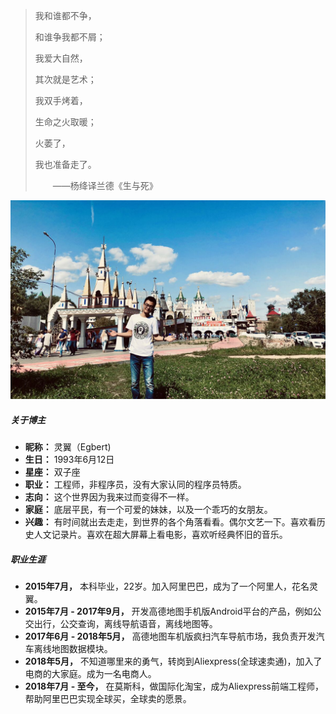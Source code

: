 > <p>我和谁都不争， 
> <p>和谁争我都不屑； 
> <p>我爱大自然， 
> <p>其次就是艺术； 
> <p>我双手烤着， 
> <p>生命之火取暖； 
> <p>火萎了， 
> <p>我也准备走了。 
> <p>　　——杨绛译兰德《生与死》

<!-- Hi，我是黄玄，自由设计师，[Facebook](https://www.facebook.com/) 软件工程师。兴趣包括但不限于编程语言、编译器、前端/应用开发、用户体验、开发者体验等。我曾被招募为阿里巴巴 · [阿里旅行（飞猪）](http://alitrip.com)· 前端工程师、微影时代 · 微票儿 · 前端基础工程团队负责人、[饿了么](https://ele.me/) · 大前端团队 · [PWA 顾问](https://medium.com/elemefe/upgrading-ele-me-to-progressive-web-app-2a446832e509) 等。日常出没于[博客](https://huangxuan.me)、[微博](weibo.com/huxpro)、[知乎](https://www.zhihu.com/people/huxpro/pins/posts)、[Twitter](https://twitter.com/Huxpro/)、[Github](http://github.com/huxpro)、[Medium](https://medium.com/@Huxpro)。 -->

![](/img/my-life-photo.jpg)

##### 关于博主

- __昵称：__ 灵翼（Egbert)
- __生日：__ 1993年6月12日
- __星座：__ 双子座
- __职业：__ 工程师，非程序员，没有大家认同的程序员特质。
- __志向：__ 这个世界因为我来过而变得不一样。
- __家庭：__ 底层平民，有一个可爱的妹妹，以及一个乖巧的女朋友。
- __兴趣：__ 有时间就出去走走，到世界的各个角落看看。偶尔文艺一下。喜欢看历史人文记录片。喜欢在超大屏幕上看电影，喜欢听经典怀旧的音乐。

##### 职业生涯
    
- __2015年7月，__ 本科毕业，22岁。加入阿里巴巴，成为了一个阿里人，花名灵翼。
- __2015年7月 - 2017年9月，__ 开发高德地图手机版Android平台的产品，例如公交出行，公交查询，离线导航语音，离线地图等。
- __2017年6月 - 2018年5月，__ 高德地图车机版疯扫汽车导航市场，我负责开发汽车离线地图数据模块。
- __2018年5月，__ 不知道哪里来的勇气，转岗到Aliexpress(全球速卖通)，加入了电商的大家庭。成为一名电商人。
- __2018年7月 - 至今，__  在莫斯科，做国际化淘宝，成为Aliexpress前端工程师，帮助阿里巴巴实现全球买，全球卖的愿景。


<!-- ##### 编程语言倾向表 -->

<!-- > __从左到右__ 为喜欢程度，__从上到下__ 为了解程度，__版本__ 表示下界。

|     | 💔️           | ❤️ ️                 | ❤️❤️ ️                     | ❤️❤️❤️ ️               |
| --- | ------------- | -------------------- | -------------------------- | ---------------------- |
| 😅  | `PHP` `BASIC` | `C` `ObjC` `Prolog`  | `Kotlin` `Dart` `MIPS`     | `Swift` `Agda` `Idris` |
| 🧐  |               | `C++` `Hack` `Lisp*` | `C++11` `C#` `AS3`         | `Scala` `Rust`         |
| 😏  | `Shell`       | `Java` `Python`      | `TypeScript` `Flow` `Wasm` | `Haskell` `Coq` `ML*`  |
| 🤓  |               | `JavaScript`         | `EcmaScript6`              | `λ` `Λ` `Π` `Σ`        | -->

<!-- > __`ML*` 家族__：`OCaml` `ReasonML` `Standard ML` (`F#`)   -->
<!-- > __`Lisp*` 家族__：`Clojure` `Scheme` `Racket` -->


<!-- ##### 演讲与分享

- [Upgrading to Progressive Web Apps][9] · [JSConf CN 上海 2017](http://2017.jsconf.cn/)
- Building Progressive Web Apps · [CSDI 广州 2017](http://www.csdisummit.com/)
- The State of Progressive Web App · GDG IO Redux 北京 2017
- 炒冷饭 · PWA 到底是个什么玩意？· Baidu HQ 北京 2017
- [Service Worker 101][5] · GDG DevFest 北京 2016
- [Progressive Web App，复兴序章][4] · [QCon 上海 2016](http://2016.qconshanghai.com/presentation/3111)
- Progressive Web App 之我见 · GDG IO Redux 北京 2016
- [CSS Still Sucks 2015][2] · 2015
- [JavaScript 模块化七日谈][1] · 2015

[1]: //huangxuan.me/2015/07/09/js-module-7day/
[2]: //huangxuan.me/2015/12/28/css-sucks-2015/
[3]: //huangxuan.me/2016/06/05/pwa-in-my-pov/
[4]: //huangxuan.me/2016/10/20/pwa-qcon2016/
[5]: //huangxuan.me/2016/11/20/sw-101-gdgdf/
[6]: https://yanshuo.io/assets/player/?deck=58ac8598b123db0067292f92 "PWA Rehashing"
[7]: https://yanshuo.io/assets/player/?deck=593ad6fbfe88c2006a0a0d6d "The State of PWA"
[8]: https://yanshuo.io/assets/player/?deck=594d673d570c357d0698a950 "Building PWA"
[9]: //huangxuan.me/jsconfcn2017/ -->
